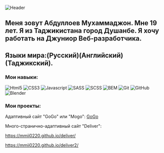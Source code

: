 ![Header](https://github.com/MMII0220/Summary/blob/main/assets/name.jpg)

## Меня зовут Абдуллоев Мухаммаджон. Мне 19 лет. Я из Таджикистана город Душанбе. Я хочу работать на Джуниор Веб-разработчика.

## Языки мира:(Русский)(Английский)(Таджикский).

### Мои навыки:

![Html5](https://img.shields.io/badge/-Html5-df6e08?style=for-the-badge&logo=Html5&logoColor=efecec)
![CSS3](https://img.shields.io/badge/-CSS3-df6e08?style=for-the-badge&logo=CSS3&logoColor=606de0)
![Javascript](https://img.shields.io/badge/-Javascript-df6e08?style=for-the-badge&logo=Javascript&logoColor=f4e216)
![SASS](https://img.shields.io/badge/-SASS-df6e08?style=for-the-badge&logo=SASS&logoColor=f41d6f)
![SCSS](https://img.shields.io/badge/-SCSS-df6e08?style=for-the-badge&logo=SCSS&logoColor=f41d6f)
![BEM](https://img.shields.io/badge/-BEM-df6e08?style=for-the-badge&logo=BEM&logoColor=1b1b1b)
![Git](https://img.shields.io/badge/-Git-df6e08?style=for-the-badge&logo=Git&logoColor=000000)
![GitHub](https://img.shields.io/badge/-GitHub-df6e08?style=for-the-badge&logo=GitHub&logoColor=000000)
![Blender](https://img.shields.io/badge/-Blender-df6e08?style=for-the-badge&logo=Blender&logoColor=fcbf28)

### Мои проекты:

Адаптивный сайт "GoGo" или "Mogo": <a href="https://mmii0220.github.io/GoGo/">GoGo</a>

Много-странично-адаптивный сайт "Deliver":

https://mmii0220.github.io/deliver/

https://mmii0220.github.io/deliver2/
